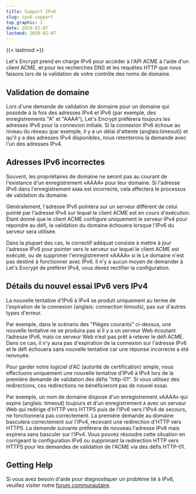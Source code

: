 ```yaml
---
title: Support IPv6
slug: ipv6-support
top_graphic: 1
date: 2020-02-07
lastmod: 2020-02-07
---
```


{{< lastmod >}}

Let's Encrypt prend en charge IPv6 pour accéder à l'API ACME à l'aide d'un client ACME, et pour les recherches DNS et les requêtes HTTP que nous faisons lors de la validation de votre contrôle des noms de domaine.

## Validation de domaine

Lors d'une demande de validation de domaine pour un domaine qui possède à la fois des adresses IPv4 et IPv6 (par exemple, des enregistrements "A" et "AAAA"), Let's Encrypt préférera toujours les adresses IPv6 pour la connexion initiale. Si la connexion IPv6 échoue au niveau du réseau (par exemple, il y a un délai d'attente (anglais:timeout)) et qu'il y a des adresses IPv4 disponibles, nous retenterons la demande avec l'un des adresses IPv4.

## Adresses IPv6 incorrectes

Souvent, les propriétaires de domaine ne seront pas au courant de l'existance d'un enregistrement «AAAA» pour leur domaine. Si l'adresse IPv6 dans l'enregistrement `AAAA` est incorrecte, cela affectera le processus de validation du domaine.

Généralement, l'adresse IPv6 pointera sur un serveur différent de celui pointé par l'adresse IPv4 sur lequel le client ACME est en cours d'exécution. Étant donné que le client ACME configure uniquement le serveur IPv4 pour répondre au défi, la validation du domaine échouera lorsque l'IPv6 du serveur sera utilisée.

Dans la plupart des cas, le correctif adéquat consiste à mettre à jour l'adresse IPv6 pour pointer vers le serveur sur lequel le client ACME est exécuté, ou de supprimer l'enregistrement «AAAA» si le Le domaine n'est pas destiné à fonctionner avec IPv6. Il n'y a aucun moyen de demander à Let's Encrypt de préférer IPv4, vous devez rectifier la configuration.

## Détails du nouvel essai IPv6 vers IPv4

La nouvelle tentative d'IPv6 à IPv4 se produit uniquement au terme de l'expiration de la connexion (anglais: connection timouts), pas sur d'autres types d'erreur.

Par exemple, dans le scénario des "Pièges courants" ci-dessus, une nouvelle tentative ne se produira pas si il y a un serveur Web écoutant l’adresse IPv6, mais ce serveur Web n’est pas prêt à relever le défi ACME. Dans ce cas, il n'y aura pas d'expiration de la connexion sur l'adresse IPv6 et le défi échouera sans nouvelle tentative car une réponse incorrecte a été renvoyée.

Pour garder notre logiciel d'AC (autorité de certification) simple, nous effectuons uniquement une nouvelle tentative d'IPv6 à IPv4 lors de la première demande de validation des défis "http-01". Si vous utilisez des redirections, ces redirections ne bénéficieront pas de nouvel essai.

Par exemple, un nom de domaine dispose d'un enregistrement «AAAA» qui expire (anglais: timeout) toujours et d'un enregistrement `A` avec un serveur Web qui redirige d'HTTP vers HTTPS puis de l'IPv6 vers l'IPv4 de secours, ne fonctionnera pas correctement. La première demande au domaine basculera correctement sur l'IPv4, recevant une redirection d'HTTP vers HTTPS. La demande suivante préférera de nouveau l'adresse IPv6 mais expirera sans basculer sur l'IPv4. Vous pouvez résoudre cette situation en corrigeant la configuration IPv6 ou supprimant la redirection HTTP vers HTTPS pour les demandes de validation de l'ACME via des défis HTTP-01.

## Getting Help

Si vous avez besoin d'aide pour diagnostiquer un problème lié à IPv6, veuillez visiter notre [forum communautaire](https://community.letsencrypt.org).
